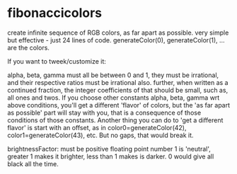 # fibonaccicolors
create infinite sequence of RGB colors, as far apart as possible.
very simple but effective - just 24 lines of code.
generateColor(0), generateColor(1), ... are the colors.

If you want to tweek/customize it:

alpha, beta, gamma must all be between 0 and 1,
they must be irrational, and their respective ratios must be irrational also.
further, when written as a continued fraction, the integer coefficients of that
should be small, such as, all ones and twos. If you choose other constants
alpha, beta, gamma wrt above conditions, you'll get a different 'flavor' of
colors, but the 'as far apart as possible' part will stay with you, that is
a consequence of those conditions of those constants. Another thing you can
do to 'get a different flavor' is start with an offset, as in
color0=generateColor(42), color1=generateColor(43), etc. But no gaps, that
would break it.

brightnessFactor: must be positive floating point number
1 is 'neutral', greater 1 makes it brighter, less than 1 makes is darker.
0 would give all black all the time.
